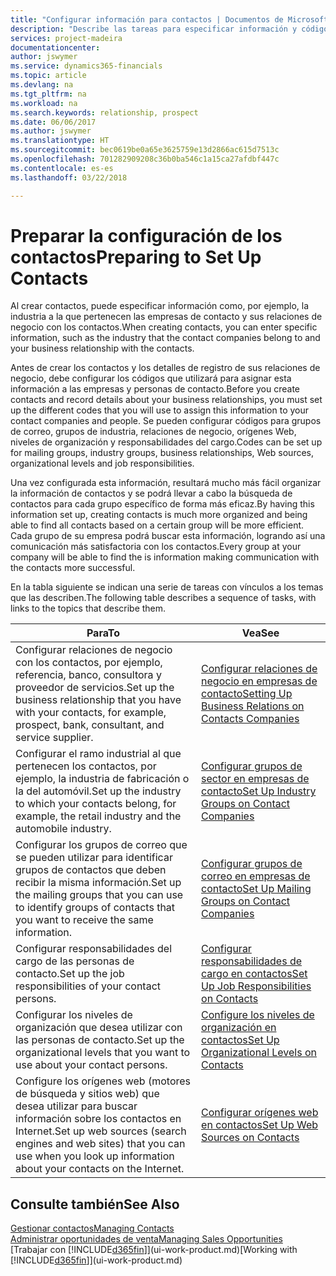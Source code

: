 ```yaml
---
title: "Configurar información para contactos | Documentos de Microsoft"
description: "Describe las tareas para especificar información y códigos, por ejemplo, sobre grupos de industria y relaciones de negocio, antes de configurar los contactos."
services: project-madeira
documentationcenter: 
author: jswymer
ms.service: dynamics365-financials
ms.topic: article
ms.devlang: na
ms.tgt_pltfrm: na
ms.workload: na
ms.search.keywords: relationship, prospect
ms.date: 06/06/2017
ms.author: jswymer
ms.translationtype: HT
ms.sourcegitcommit: bec0619be0a65e3625759e13d2866ac615d7513c
ms.openlocfilehash: 701282909208c36b0ba546c1a15ca27afdbf447c
ms.contentlocale: es-es
ms.lasthandoff: 03/22/2018

---
```

# <a name="preparing-to-set-up-contacts"></a><span data-ttu-id="6594c-103">Preparar la configuración de los contactos</span><span class="sxs-lookup"><span data-stu-id="6594c-103">Preparing to Set Up Contacts</span></span>
<span data-ttu-id="6594c-104">Al crear contactos, puede especificar información como, por ejemplo, la industria a la que pertenecen las empresas de contacto y sus relaciones de negocio con los contactos.</span><span class="sxs-lookup"><span data-stu-id="6594c-104">When creating contacts, you can enter specific information, such as the industry that the contact companies belong to and your business relationship with the contacts.</span></span>

<span data-ttu-id="6594c-105">Antes de crear los contactos y los detalles de registro de sus relaciones de negocio, debe configurar los códigos que utilizará para asignar esta información a las empresas y personas de contacto.</span><span class="sxs-lookup"><span data-stu-id="6594c-105">Before you create contacts and record details about your business relationships, you must set up the different codes that you will use to assign this information to your contact companies and people.</span></span> <span data-ttu-id="6594c-106">Se pueden configurar códigos para grupos de correo, grupos de industria, relaciones de negocio, orígenes Web, niveles de organización y responsabilidades del cargo.</span><span class="sxs-lookup"><span data-stu-id="6594c-106">Codes can be set up for mailing groups, industry groups, business relationships, Web sources, organizational levels and job responsibilities.</span></span>

<span data-ttu-id="6594c-107">Una vez configurada esta información, resultará mucho más fácil organizar la información de contactos y se podrá llevar a cabo la búsqueda de contactos para cada grupo específico de forma más eficaz.</span><span class="sxs-lookup"><span data-stu-id="6594c-107">By having this information set up, creating contacts is much more organized and being able to find all contacts based on a certain group will be more efficient.</span></span> <span data-ttu-id="6594c-108">Cada grupo de su empresa podrá buscar esta información, logrando así una comunicación más satisfactoria con los contactos.</span><span class="sxs-lookup"><span data-stu-id="6594c-108">Every group at your company will be able to find the is information making communication with the contacts more successful.</span></span>

<span data-ttu-id="6594c-109">En la tabla siguiente se indican una serie de tareas con vínculos a los temas que las describen.</span><span class="sxs-lookup"><span data-stu-id="6594c-109">The following table describes a sequence of tasks, with links to the topics that describe them.</span></span> 

| <span data-ttu-id="6594c-110">Para</span><span class="sxs-lookup"><span data-stu-id="6594c-110">To</span></span> | <span data-ttu-id="6594c-111">Vea</span><span class="sxs-lookup"><span data-stu-id="6594c-111">See</span></span> |
| --- | --- |
| <span data-ttu-id="6594c-112">Configurar relaciones de negocio con los contactos, por ejemplo, referencia, banco, consultora y proveedor de servicios.</span><span class="sxs-lookup"><span data-stu-id="6594c-112">Set up the business relationship that you have with your contacts, for example, prospect, bank, consultant, and service supplier.</span></span> |[<span data-ttu-id="6594c-113">Configurar relaciones de negocio en empresas de contacto</span><span class="sxs-lookup"><span data-stu-id="6594c-113">Setting Up Business Relations on Contacts Companies</span></span>](marketing-business-relations.md) |
| <span data-ttu-id="6594c-114">Configurar el ramo industrial al que pertenecen los contactos, por ejemplo, la industria de fabricación o la del automóvil.</span><span class="sxs-lookup"><span data-stu-id="6594c-114">Set up the industry to which your contacts belong, for example, the retail industry and the automobile industry.</span></span> |[<span data-ttu-id="6594c-115">Configurar grupos de sector en empresas de contacto</span><span class="sxs-lookup"><span data-stu-id="6594c-115">Set Up Industry Groups on Contact Companies</span></span>](marketing-industry-groups.md) |
| <span data-ttu-id="6594c-116">Configurar los grupos de correo que se pueden utilizar para identificar grupos de contactos que deben recibir la misma información.</span><span class="sxs-lookup"><span data-stu-id="6594c-116">Set up the mailing groups that you can use to identify groups of contacts that you want to receive the same information.</span></span> |[<span data-ttu-id="6594c-117">Configurar grupos de correo en empresas de contacto</span><span class="sxs-lookup"><span data-stu-id="6594c-117">Set Up Mailing Groups on Contact Companies</span></span>](marketing-mailing-groups.md) |
| <span data-ttu-id="6594c-118">Configurar responsabilidades del cargo de las personas de contacto.</span><span class="sxs-lookup"><span data-stu-id="6594c-118">Set up the job responsibilities of your contact persons.</span></span> |[<span data-ttu-id="6594c-119">Configurar responsabilidades de cargo en contactos</span><span class="sxs-lookup"><span data-stu-id="6594c-119">Set Up Job Responsibilities on Contacts</span></span>](marketing-job-responsibilities.md) |
| <span data-ttu-id="6594c-120">Configurar los niveles de organización que desea utilizar con las personas de contacto.</span><span class="sxs-lookup"><span data-stu-id="6594c-120">Set up the organizational levels that you want to use about your contact persons.</span></span> |[<span data-ttu-id="6594c-121">Configure los niveles de organización en contactos</span><span class="sxs-lookup"><span data-stu-id="6594c-121">Set Up Organizational Levels on Contacts</span></span>](marketing-organizational-levels.md) |
| <span data-ttu-id="6594c-122">Configure los orígenes web (motores de búsqueda y sitios web) que desea utilizar para buscar información sobre los contactos en Internet.</span><span class="sxs-lookup"><span data-stu-id="6594c-122">Set up web sources (search engines and web sites) that you can use when you look up information about your contacts on the Internet.</span></span> |[<span data-ttu-id="6594c-123">Configurar orígenes web en contactos</span><span class="sxs-lookup"><span data-stu-id="6594c-123">Set Up Web Sources on Contacts</span></span>](marketing-web-sources.md) |

## <a name="see-also"></a><span data-ttu-id="6594c-124">Consulte también</span><span class="sxs-lookup"><span data-stu-id="6594c-124">See Also</span></span>
[<span data-ttu-id="6594c-125">Gestionar contactos</span><span class="sxs-lookup"><span data-stu-id="6594c-125">Managing Contacts</span></span>](marketing-contacts.md)  
[<span data-ttu-id="6594c-126">Administrar oportunidades de venta</span><span class="sxs-lookup"><span data-stu-id="6594c-126">Managing Sales Opportunities</span></span>](marketing-manage-sales-opportunities.md)  
<span data-ttu-id="6594c-127">[Trabajar con [!INCLUDE[d365fin](includes/d365fin_md.md)]](ui-work-product.md)</span><span class="sxs-lookup"><span data-stu-id="6594c-127">[Working with [!INCLUDE[d365fin](includes/d365fin_md.md)]](ui-work-product.md)</span></span>

